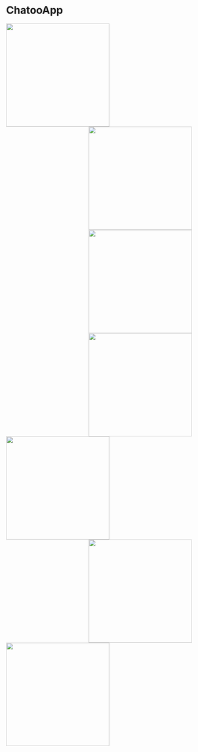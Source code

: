 # ChatooApp

<img src="https://user-images.githubusercontent.com/14795838/62095149-ccea2b00-b27f-11e9-8516-f350e14b7ccc.png" align="left" width="280">
<img src="https://user-images.githubusercontent.com/14795838/62095148-ccea2b00-b27f-11e9-8d23-dcf3306acff2.png" align="right" width="280">
<img src="https://user-images.githubusercontent.com/14795838/62095150-ccea2b00-b27f-11e9-8401-7159092f42f4.png" align="right" width="280">

<img src="https://user-images.githubusercontent.com/14795838/62176646-9d502700-b342-11e9-9958-b93683e3dd06.png" align="right" width="280">
<img src="https://user-images.githubusercontent.com/14795838/62176647-9d502700-b342-11e9-82a6-54e0e06affff.png" align="left" width="280">
<img src="https://user-images.githubusercontent.com/14795838/62176648-9de8bd80-b342-11e9-8983-26c2cf0598c7.png" align="right" width="280">
<img src="https://user-images.githubusercontent.com/14795838/62176649-9de8bd80-b342-11e9-91f1-277fc9951dc1.png" align="left" width="280">




